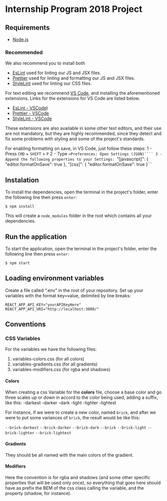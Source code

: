 Internship Program 2018 Project
===

## Requirements
- [Node.js](https://nodejs.org/en/download/)

### Recommended
We also recommend you to install both
- [EsLint](https://eslint.org/) used for linting our JS and JSX files.
- [Prettier](http://prettier.io/) used for linting and formatting our JS and JSX files.
- [StyleLint](https://stylelint.io/) used for linting our CSS files.

For text editing we recommend [VS Code](https://code.visualstudio.com/), and installing the aforementioned extensions. Links for the extensions for VS Code are listed below.
- [EsLint - VSCode](https://marketplace.visualstudio.com/items?itemName=dbaeumer.vscode-eslint)) 
- [Prettier - VSCode](https://marketplace.visualstudio.com/items?itemName=esbenp.prettier-vscode)
- [StyleLint - VSCode](https://marketplace.visualstudio.com/items?itemName=shinnn.stylelint)

These extensions are also available in some other text editors, and their use are not mandatory, but they are highly recommended, since they detect and fix some problems with styling and some of the project's standards.

For enabling formatting on save, in VS Code, just follow these steps:
1 - Press ```CMD``` + ```SHIFT``` + ```P```
2 - Type ```>Preferences: Open Settings (JSON)````
3 - Append the following properties to your Settings:
    ```"[javascript]": {
        "editor.formatOnSave": true
    },
    "[css]": {
        "editor.formatOnSave": true
    }```

## Instalation
To install the dependencies, open the terminal in the project's folder, enter the following line then press `enter`:

```
$ npm install
```

This will create a `node_modules` folder in the root which contains all your dependencies.

## Run the application
To start the application, open the terminal in the project's folder, enter the following line then press `enter`:

```
$ npm start
```
## Loading environment variables
Create a file called “.env” in the root of your repository.
Set up your variables with the format key=value, delimited by line breaks:
```
REACT_APP_API_KEY="yourAPIKeyHere"
REACT_APP_API_URI="http://localhost:3000/"
```

## Conventions

### CSS Variables

For the variables we have the following files:
1. variables-colors.css (for all colors)
2. variables-gradients.css (for all gradients)
3. variables-modifiers.css (for rgba and shadows)

#### Colors
When creating a css Variable for the **colors** file, choose a base color and go three scales up or down in accord to the color being used, adding a suffix, like this:
-darkest
-darker
-dark
-light
-lighter
-lightest

For instance, if we were to create a new color, named `brick`, and after we were to put some variances of `brick`, the result would be like this:

`--brick-darkest`
`--brick-darker`
`--brick-dark`
`--brick`
`--brick-light`
`--brick-lighter`
`--brick-lightest`

#### Gradients
They should be all named with the main colors of the gradient.

#### Modifiers

Here the convention is for rgba and shadows (and some other specific properties that will be used only once), so everything that goes here should have as prefix the BEM of the css class calling the variable, and the property (shadow, for instance).